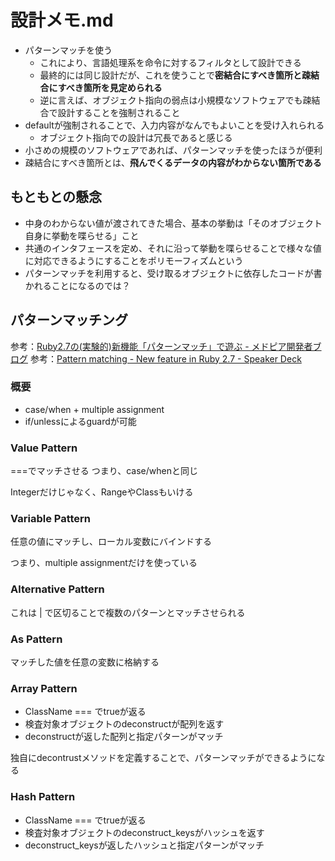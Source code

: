 # 設計メモ.md

* パターンマッチを使う
  * これにより、言語処理系を命令に対するフィルタとして設計できる
  * 最終的には同じ設計だが、これを使うことで**密結合にすべき箇所と疎結合にすべき箇所を見定められる**
  * 逆に言えば、オブジェクト指向の弱点は小規模なソフトウェアでも疎結合で設計することを強制されること
* defaultが強制されることで、入力内容がなんでもよいことを受け入れられる
  * オブジェクト指向での設計は冗長であると感じる
* 小さめの規模のソフトウェアであれば、パターンマッチを使ったほうが便利
* 疎結合にすべき箇所とは、**飛んでくるデータの内容がわからない箇所である**

## もともとの懸念
* 中身のわからない値が渡されてきた場合、基本の挙動は「そのオブジェクト自身に挙動を喋らせる」こと
* 共通のインタフェースを定め、それに沿って挙動を喋らせることで様々な値に対応できるようにすることをポリモーフィズムという
* パターンマッチを利用すると、受け取るオブジェクトに依存したコードが書かれることになるのでは？

## パターンマッチング
参考：[Ruby2\.7の\(実験的\)新機能「パターンマッチ」で遊ぶ \- メドピア開発者ブログ](https://tech.medpeer.co.jp/entry/2019/05/13/090000)
参考：[Pattern matching \- New feature in Ruby 2\.7 \- Speaker Deck](https://speakerdeck.com/k_tsj/pattern-matching-new-feature-in-ruby-2-dot-7)

### 概要
* case/when + multiple assignment
* if/unlessによるguardが可能

### Value Pattern
===でマッチさせる
つまり、case/whenと同じ

Integerだけじゃなく、RangeやClassもいける

### Variable Pattern
任意の値にマッチし、ローカル変数にバインドする

つまり、multiple assignmentだけを使っている

### Alternative Pattern
これは | で区切ることで複数のパターンとマッチさせられる

### As Pattern
マッチした値を任意の変数に格納する

### Array Pattern
* ClassName === でtrueが返る
* 検査対象オブジェクトのdeconstructが配列を返す
* deconstructが返した配列と指定パターンがマッチ

独自にdecontrustメソッドを定義することで、パターンマッチができるようになる

### Hash Pattern
* ClassName === でtrueが返る
* 検査対象オブジェクトのdeconstruct_keysがハッシュを返す
* deconstruct_keysが返したハッシュと指定パターンがマッチ 

